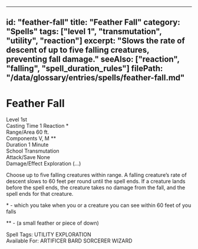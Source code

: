 
---
id: "feather-fall"
title: "Feather Fall"
category: "Spells"
tags: ["level 1", "transmutation", "utility", "reaction"]
excerpt: "Slows the rate of descent of up to five falling creatures, preventing fall damage."
seeAlso: ["reaction", "falling", "spell_duration_rules"]
filePath: "/data/glossary/entries/spells/feather-fall.md"
---
<div class="spell-card">
  <div class="spell-card-header">
    <h1 class="spell-card-title">Feather Fall</h1>
  </div>
  <div class="spell-card-divider"></div>
  <div class="spell-card-stats-grid">
    <div class="spell-card-stat">
      <span class="spell-card-stat-label">Level</span>
      <span class="spell-card-stat-value">1st</span>
    </div>
    <div class="spell-card-stat">
      <span class="spell-card-stat-label">Casting Time</span>
      <span class="spell-card-stat-value">1 Reaction *</span>
    </div>
    <div class="spell-card-stat">
      <span class="spell-card-stat-label">Range/Area</span>
      <span class="spell-card-stat-value">60 ft.</span>
    </div>
    <div class="spell-card-stat">
      <span class="spell-card-stat-label">Components</span>
      <span class="spell-card-stat-value">V, M **</span>
    </div>
    <div class="spell-card-stat">
      <span class="spell-card-stat-label">Duration</span>
      <span class="spell-card-stat-value">1 Minute</span>
    </div>
    <div class="spell-card-stat">
      <span class="spell-card-stat-label">School</span>
      <span class="spell-card-stat-value">Transmutation</span>
    </div>
    <div class="spell-card-stat">
      <span class="spell-card-stat-label">Attack/Save</span>
      <span class="spell-card-stat-value">None</span>
    </div>
    <div class="spell-card-stat">
      <span class="spell-card-stat-label">Damage/Effect</span>
      <span class="spell-card-stat-value">Exploration (...)</span>
    </div>
  </div>
  <div class="spell-card-divider"></div>
  <p class="spell-card-description">
    Choose up to five falling creatures within range. A falling creature’s rate of descent slows to 60 feet per round until the spell ends. If a creature lands before the spell ends, the creature takes no damage from the fall, and the spell ends for that creature.
  </p>
  <p class="spell-card-material-note">
    * - which you take when you or a creature you can see within 60 feet of you falls
  </p>
  <p class="spell-card-material-note">
    ** - (a small feather or piece of down)
  </p>
  <div class="spell-card-tags-section">
    <span class="spell-card-tags-label">Spell Tags:</span>
    <span class="spell-card-tag">UTILITY</span>
    <span class="spell-card-tag">EXPLORATION</span>
  </div>
  <div class="spell-card-tags-section">
    <span class="spell-card-tags-label">Available For:</span>
    <span class="spell-card-tag">ARTIFICER</span>
    <span class="spell-card-tag">BARD</span>
    <span class="spell-card-tag">SORCERER</span>
    <span class="spell-card-tag">WIZARD</span>
  </div>
</div>
